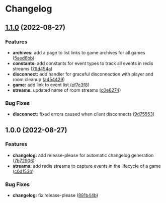 # Changelog

## [1.1.0](https://github.com/briancaffey/redis-light-green-light-dev-to-hackathon/compare/v1.0.0...v1.1.0) (2022-08-27)


### Features

* **archives:** add a page to list links to game archives for all games ([5aed6bb](https://github.com/briancaffey/redis-light-green-light-dev-to-hackathon/commit/5aed6bb31b3a10f40de9330d06b06d51febc1ce5))
* **constants:** add constants for event types to track all events in redis streams ([79d454a](https://github.com/briancaffey/redis-light-green-light-dev-to-hackathon/commit/79d454a610410f173f87c75b93086857ff64fac4))
* **disconnect:** add handler for graceful disconnection with player and room cleanup ([a454429](https://github.com/briancaffey/redis-light-green-light-dev-to-hackathon/commit/a4544299b345da92323f7bf98cdd56a75ad0d7fa))
* **game:** add link to event list ([ef7e3f8](https://github.com/briancaffey/redis-light-green-light-dev-to-hackathon/commit/ef7e3f879da5d1ada7e2e0e169b7863fc98907e1))
* **streams:** updated name of room streams ([c0e6274](https://github.com/briancaffey/redis-light-green-light-dev-to-hackathon/commit/c0e6274db0b236af8a1a88f21cfc21adc60dd9ae))


### Bug Fixes

* **disconnect:** fixed errors caused when client disconnects ([9d75553](https://github.com/briancaffey/redis-light-green-light-dev-to-hackathon/commit/9d75553484a960e8d85e1a4a96322f4f25dca76e))

## 1.0.0 (2022-08-27)


### Features

* **changelog:** add release-please for automatic changelog generation ([7b72906](https://github.com/briancaffey/redis-light-green-light-dev-to-hackathon/commit/7b72906e012d5d43f7c3098a5c59c0ed20960e51))
* **streams:** add redis streams to capture events in the lifecycle of a game ([c0d153b](https://github.com/briancaffey/redis-light-green-light-dev-to-hackathon/commit/c0d153b00a7ecadef0c3c27695e1eeadf163fced))


### Bug Fixes

* **changelog:** fix release-please ([881b44b](https://github.com/briancaffey/redis-light-green-light-dev-to-hackathon/commit/881b44b73716b5a1f6a892cc6b0043ce2b7c0fe9))
